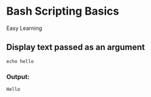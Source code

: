 # Bash Scripting Basics

Easy Learning 

## Display text passed as an argument
```
echo hello
```

### Output: 

```
Hello
```
